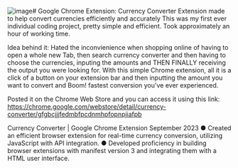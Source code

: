 ![image](https://github.com/Biswas57/Currency-Converter/assets/134140572/61469a3c-b0a1-48c0-9633-0a1de4ae74d1)# Google Chrome Extension: Currency Converter
Extension made to help convert currencies efficiently and accurately
This was my first ever individual coding project, pretty simple and efficient. Took approximately an hour of working time. 

Idea behind it: Hated the inconvienience when shopping online of having to open a whole new Tab, then search currency converter and then having to choose the currencies, inputing the amounts and THEN FINALLY receiving the output you were looking for. With this simple Chrome extension, all it is a click of a button on your extension bar and then inputting the amount you want to convert and Boom! fastest conversion you've ever experienced.

Posted it on the Chrome Web Store and you can access it using this link: 
https://chrome.google.com/webstore/detail/currency-converter/gfgbcjjjfedmbfpcdnmhpfopnpjiafpb

Currency Converter | Google Chrome Extension	     September 2023
●	Created an efficient browser extension for real-time currency conversion, utilizing JavaScript with API integration. 
●	Developed proficiency in building browser extensions with manifest version 3 and integrating them with a HTML user interface.
